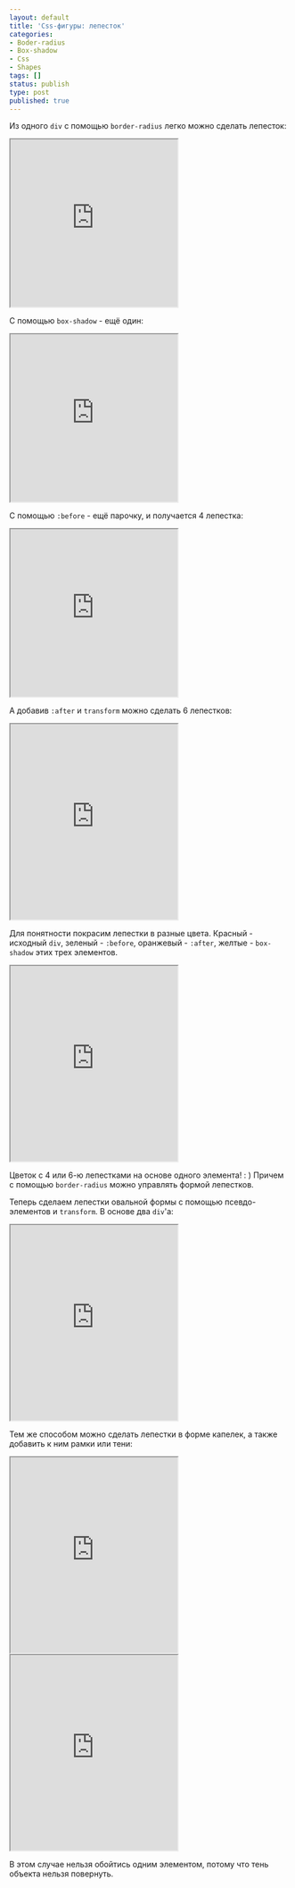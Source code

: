 ```yaml
---
layout: default
title: 'Css-фигуры: лепесток'
categories:
- Boder-radius
- Box-shadow
- Css
- Shapes
tags: []
status: publish
type: post
published: true
---
```

Из одного <code>div</code> с помощью <code>border-radius</code> легко можно сделать лепесток<!--more-->:

<iframe class="jsbin" style="height: 300px" src="http://jsbin.com/iheGIL/1/embed?output,css"></iframe>

С помощью <code>box-shadow</code> - ещё один:

<iframe class="jsbin" style="height: 300px" src="http://jsbin.com/iheGIL/2/embed?output,css"></iframe>

С помощью <code>:before</code> - ещё парочку, и получается 4 лепестка:

<iframe class="jsbin" style="height: 300px" src="http://jsbin.com/iheGIL/3/embed?output,css"></iframe>

А добавив <code>:after</code> и <code>transform</code> можно сделать 6 лепестков:

<iframe class="jsbin" style="height: 350px" src="http://jsbin.com/iheGIL/7/embed?output,css"></iframe>

Для понятности покрасим лепестки в разные цвета. Красный - исходный <code>div</code>, зеленый - <code>:before</code>, оранжевый - <code>:after</code>,  желтые - <code>box-shadow</code> этих трех элементов.

<iframe class="jsbin" style="height: 350px" src="http://jsbin.com/iheGIL/8/embed?output,css"></iframe>

Цветок с 4 или 6-ю лепестками на основе одного элемента! : ) 
Причем с помощью <code>border-radius</code> можно управлять формой лепестков.

Теперь сделаем лепестки овальной формы с помощью псевдо-элементов и <code>transform</code>. В основе два <code>div</code>'а:

<iframe class="jsbin" style="height: 350px" src="http://jsbin.com/iheGIL/11/embed?output,css"></iframe>

Тем же способом можно сделать лепестки в форме капелек, а также добавить к ним рамки или тени:

<iframe class="jsbin" style="height: 350px" src="http://jsbin.com/iheGIL/10/embed?output,css"></iframe>

<iframe class="jsbin" style="height: 350px" src="http://jsbin.com/iKubuKi/3/embed?output,css"></iframe>

В этом случае нельзя обойтись одним элементом, потому что тень объекта нельзя повернуть.
